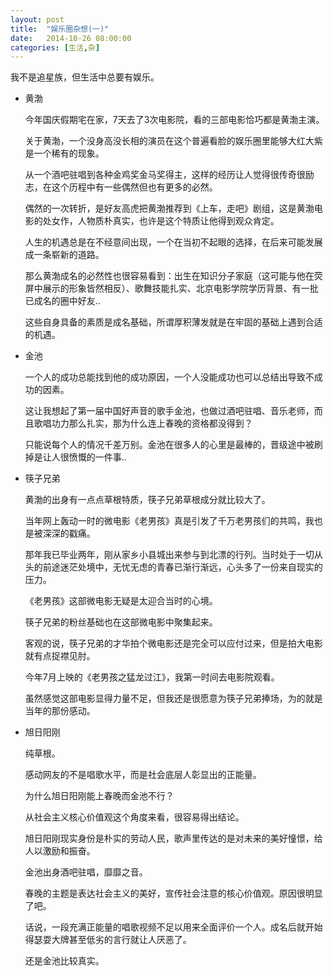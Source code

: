 ```yaml
---
layout: post
title:  "娱乐圈杂想(一)"
date:   2014-10-26 08:00:00
categories: [生活,杂]
---
```


  我不是追星族，但生活中总要有娱乐。

* 黄渤

  今年国庆假期宅在家，7天去了3次电影院，看的三部电影恰巧都是黄渤主演。

  关于黄渤，一个没身高没长相的演员在这个普遍看脸的娱乐圈里能够大红大紫是一个稀有的现象。

  从一个酒吧驻唱到各种金鸡奖金马奖得主，这样的经历让人觉得很传奇很励志，在这个历程中有一些偶然但也有更多的必然。

  偶然的一次转折，是好友高虎把黄渤推荐到《上车，走吧》剧组，这是黄渤电影的处女作，人物质朴真实，也许是这个特质让他得到观众肯定。

  人生的机遇总是在不经意间出现，一个在当初不起眼的选择，在后来可能发展成一条崭新的道路。

  那么黄渤成名的必然性也很容易看到：出生在知识分子家庭（这可能与他在荧屏中展示的形象皆然相反）、歌舞技能扎实、北京电影学院学历背景、有一批已成名的圈中好友..

  这些自身具备的素质是成名基础，所谓厚积薄发就是在牢固的基础上遇到合适的机遇。

* 金池

  一个人的成功总能找到他的成功原因，一个人没能成功也可以总结出导致不成功的因素。

  这让我想起了第一届中国好声音的歌手金池，也做过酒吧驻唱、音乐老师，而且歌唱功力那么扎实，那为什么连上春晚的资格都没得到？

  只能说每个人的情况千差万别。金池在很多人的心里是最棒的，晋级途中被刷掉是让人很愤慨的一件事..

* 筷子兄弟

  黄渤的出身有一点点草根特质，筷子兄弟草根成分就比较大了。

  当年网上轰动一时的微电影《老男孩》真是引发了千万老男孩们的共鸣，我也是被深深的戳痛。

  那年我已毕业两年，刚从家乡小县城出来参与到北漂的行列。当时处于一切从头的前途迷茫处境中，无忧无虑的青春已渐行渐远，心头多了一份来自现实的压力。

  《老男孩》这部微电影无疑是太迎合当时的心境。

  筷子兄弟的粉丝基础也在这部微电影中聚集起来。

  客观的说，筷子兄弟的才华拍个微电影还是完全可以应付过来，但是拍大电影就有点捉襟见肘。

  今年7月上映的《老男孩之猛龙过江》，我第一时间去电影院观看。

  虽然感觉这部电影显得力量不足，但我还是很愿意为筷子兄弟捧场，为的就是当年的那份感动。

* 旭日阳刚

  纯草根。

  感动网友的不是唱歌水平，而是社会底层人彰显出的正能量。

  为什么旭日阳刚能上春晚而金池不行？

  从社会主义核心价值观这个角度来看，很容易得出结论。

  旭日阳刚现实身份是朴实的劳动人民，歌声里传达的是对未来的美好憧憬，给人以激励和振奋。

  金池出身酒吧驻唱，靡靡之音。

  春晚的主题是表达社会主义的美好，宣传社会注意的核心价值观。原因很明显了吧。

  话说，一段充满正能量的唱歌视频不足以用来全面评价一个人。成名后就开始得瑟耍大牌甚至低劣的言行就让人厌恶了。

  还是金池比较真实。











